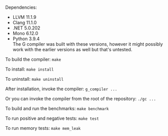 Dependencies: 
* LLVM 11.1.9 
* Clang 11.1.0 
* .NET 5.0.202 
* Mono 6.12.0 
* Python 3.9.4   
The G compiler was built with these versions, however it might possibly work with the earlier versions as well but that's untested. 
 
To build the compiler: `make`

To install: `make install`

To uninstall: `make uninstall`

After installation, invoke the compiler: `g_compiler ...`
 
Or you can invoke the compiler from the root of the repository: `./gc ...`

To build and run the benchmarks: `make benchmark`

To run positive and negative tests: `make test`

To run memory tests: `make mem_leak`

